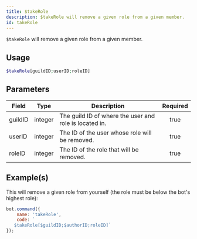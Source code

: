 ```yaml
---
title: $takeRole
description: $takeRole will remove a given role from a given member.
id: takeRole
---
```


`$takeRole` will remove a given role from a given member.

## Usage

```php
$takeRole[guildID;userID;roleID]
```

## Parameters

| Field   | Type    | Description                                            | Required |
| ------- | ------- | ------------------------------------------------------ | :------: |
| guildID | integer | The guild ID of where the user and role is located in. |   true   |
| userID  | integer | The ID of the user whose role will be removed.         |   true   |
| roleID  | integer | The ID of the role that will be removed.               |   true   |

## Example(s)

This will remove a given role from yourself (the role must be below the bot's highest role):

```javascript
bot.command({
    name: 'takeRole',
    code: `
   $takeRole[$guildID;$authorID;roleID]`
});
```